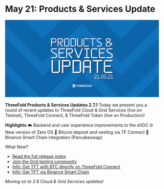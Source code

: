 # May 21: Products & Services Update

![](img/product_services_may_21.png)

**ThreeFold Products & Services Updates 2.7.1**
Today we present you a round of recent updates to ThreeFold Cloud & Grid Services (live on Testnet), ThreeFold Connect, & ThreeFold Token (live on Production)!

**Highlights**
☁️ Backend and user experience improvements to the eVDC
🌐 New version of Zero OS
👜 Bitcoin deposit and vesting via TF Connect
🥞 Binance Smart Chain integration (Pancakeswap)

What Now?
- [Read the full release notes](https://threefold.io/info/cloud#/cloud__release_notes_2_7_1)
- [Join the Grid testing community](https://bit.ly/threefoldtesting)
- [Info: Get TFT with BTC directly on ThreeFold Connect](https://wiki.threefold.io/#/threefold__threefold_connect_btc)
- [Info: Get TFT via Binance Smart Chain](https://wiki.threefold.io/#/threefold__tft_binance_defi?id=how-to-get-tft-on-pancakeswap)

_Moving on to 2.8 Cloud & Grid Services updates!_